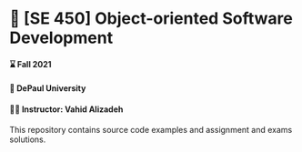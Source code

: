 # :closed_book:	 [SE 450] Object-oriented Software Development
#### :hourglass:	Fall 2021 
#### :school: DePaul University
#### :man_teacher: Instructor: Vahid Alizadeh

This repository contains source code examples and assignment and exams solutions.

